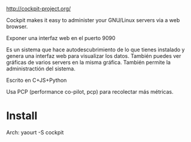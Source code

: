 http://cockpit-project.org/

Cockpit makes it easy to administer your GNU/Linux servers via a web browser.

Exponer una interfaz web en el puerto 9090

Es un sistema que hace autodescubrimiento de lo que tienes instalado y genera una interfaz web para visualizar los datos.
También puedes ver gráficas de varios servers en la misma gráfica.
También permite la administractión del sistema.

Escrito en C+JS+Python


Usa PCP (performance co-pilot, pcp) para recolectar más métricas.

# Install

Arch:
yaourt -S cockpit
